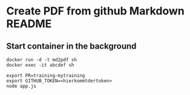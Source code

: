 # Create PDF from github Markdown README

## Start container in the background 

```
docker run -d -t md2pdf sh
docker exec -it abcdef sh
```

```
export PR=training-mytraining
export GITHUB_TOKEN=<hierkommtdertoken>
node app.js
```
